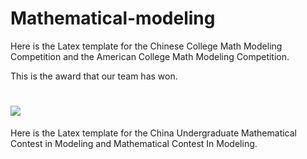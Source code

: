 # Mathematical-modeling

Here is the Latex template for the Chinese College Math Modeling Competition and the American College Math Modeling Competition.



This is the award that our team has won.

![](C:\Users\hp\Desktop\QQ截图20220915163030.png)
=======
Here is the Latex template for the China Undergraduate Mathematical Contest in Modeling and Mathematical Contest In Modeling.

